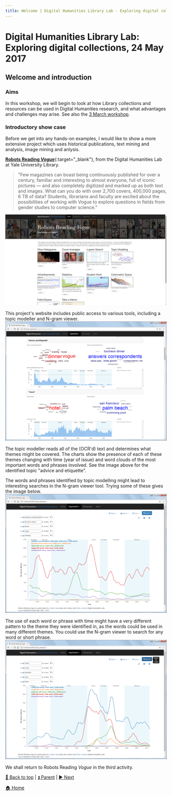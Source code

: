 ```yaml
---
title: Welcome | Digital Humanities Library Lab - Exploring digital collections, 24 May 2017
---
```


# Digital Humanities Library Lab: Exploring digital collections, 24 May 2017

## Welcome and introduction

### Aims
In this workshop, we will begin to look at how Library collections and resources can be used in Digital Humanities research, and what advantages and challenges may arise. See also the [3 March workshop](../dhll201703/index.html).

### Introductory show case
Before we get into any hands-on examples, I would like to show a more extensive project which uses historical publications, text mining and analysis, image mining and anlysis.

[**Robots Reading _Vogue_**](http://dh.library.yale.edu/projects/vogue/){:target="_blank"}, from the Digital Humanities Lab at Yale University Library.

> "Few magazines can boast being continuously published for over a century, familiar and interesting to almost everyone, full of iconic pictures — and also completely digitized and marked up as both text and images. What can you do with over 2,700 covers, 400,000 pages, 6 TB of data? Students, librarians and faculty are excited about the possibilities of working with Vogue to explore questions in fields from gender studies to computer science."

![Robots Reading Vogue homepage](img/robots-reading-vogue-homepage.png)

This project's website includes public access to various tools, including a topic modeller and N-gram viewer.
![RRV topic modelling](img/rrv-130.png)

The topic modeller reads all of the (OCR'd) text and determines what themes might be covered. The charts show the presence of each of these themes changing with time (year of issue) and word clouds of the most important words and phrases involved. See the image above for the identified topic "advice and etiquette".

The words and phrases identified by topic modelling might lead to interesting searches in the N-gram viewer tool. Trying some of these gives the image below.
![RRV topic modelling leads to n-gram](img/rrv-135.png)

The use of each word or phrase with time might have a very different pattern to the theme they were identified in, as the words could be used in many different themes. You could use the N-gram viewer to search for any word or short phrase.
![RRV n-gram viewer alternative](img/rrv-140.png)

We shall return to Robots Reading _Vogue_ in the third activity.

[:arrow_up_small: Back to top](#welcome-and-introduction) | [:arrow_double_up: Parent](index.html) |  [:arrow_forward: Next](ballads.html)

[:house: Home](/)
